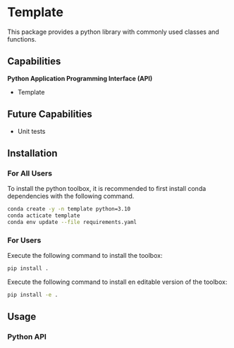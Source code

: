 # Template #

This package provides a python library with commonly used classes and functions.

## Capabilities ##

**Python Application Programming Interface (API)**

* Template

## Future Capabilities ##

* Unit tests

## Installation ##

### For All Users ###

To install the python toolbox, it is recommended to first install conda dependencies with the following command.

```bash
conda create -y -n template python=3.10
conda acticate template
conda env update --file requirements.yaml
```

### For Users

Execute the following command to install the toolbox:

```bash
pip install .
```

Execute the following command to install en editable version of the toolbox:

```bash
pip install -e .
```

## Usage

### Python API

